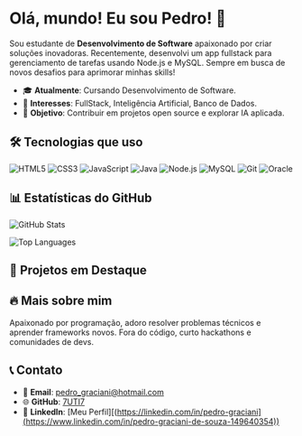 # Olá, mundo! Eu sou Pedro! 👋

Sou estudante de **Desenvolvimento de Software** apaixonado por criar soluções inovadoras. Recentemente, desenvolvi um app fullstack para gerenciamento de tarefas usando Node.js e MySQL. Sempre em busca de novos desafios para aprimorar minhas skills!

- 🎓 **Atualmente**: Cursando Desenvolvimento de Software.
- 💼 **Interesses**: FullStack, Inteligência Artificial, Banco de Dados.
- 🌟 **Objetivo**: Contribuir em projetos open source e explorar IA aplicada.

## 🛠️ Tecnologias que uso

![HTML5](https://img.shields.io/badge/HTML5-E34F26?style=flat&logo=html5&logoColor=white)
![CSS3](https://img.shields.io/badge/CSS3-1572B6?style=flat&logo=css3&logoColor=white)
![JavaScript](https://img.shields.io/badge/JavaScript-F7DF1E?style=flat&logo=javascript&logoColor=black)
![Java](https://img.shields.io/badge/Java-007396?style=flat&logo=java&logoColor=white)
![Node.js](https://img.shields.io/badge/Node.js-339933?style=flat&logo=nodedotjs&logoColor=white)
![MySQL](https://img.shields.io/badge/MySQL-4479A1?style=flat&logo=mysql&logoColor=white)
![Git](https://img.shields.io/badge/Git-F05032?style=flat&logo=git&logoColor=white)
![Oracle](https://img.shields.io/badge/Oracle-F80000?style=flat&logo=oracle&logoColor=white)

## 📊 Estatísticas do GitHub

![GitHub Stats](https://github-readme-stats.vercel.app/api?username=7UTI7&show_icons=true&count_private=true&hide_title=true)

![Top Languages](https://github-readme-stats.vercel.app/api/top-langs/?username=7UTI7&layout=compact&hide_title=true)

## 🚀 Projetos em Destaque


## 🔥 Mais sobre mim

Apaixonado por programação, adoro resolver problemas técnicos e aprender frameworks novos. Fora do código, curto hackathons e comunidades de devs.

## 📞 Contato

- 📧 **Email**: [pedro_graciani@hotmail.com](mailto:pedro_graciani@hotmail.com)
- 🌐 **GitHub**: [7UTI7](https://github.com/7UTI7)
- 🔗 **LinkedIn**: [Meu Perfil][(https://linkedin.com/in/pedro-graciani](https://www.linkedin.com/in/pedro-graciani-de-souza-149640354))
